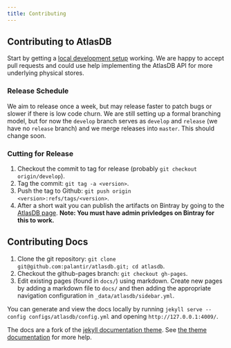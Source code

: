 ```yaml
---
title: Contributing
---
```


## Contributing to AtlasDB

Start by getting a [local development
setup](/atlasdb/docs/getting_started.html#running-from-source) working.  We are happy
to accept pull requests and could use help implementing the AtlasDB API for
more underlying physical stores.

### Release Schedule

We aim to release once a week, but may release faster to patch bugs or slower
if there is low code churn.  We are still setting up a formal branching model,
but for now the `develop` branch serves as `develop` and `release` (we have no
`release` branch) and we merge releases into `master`.  This should change
soon.

### Cutting for Release

1. Checkout the commit to tag for release (probably `git checkout origin/develop`).
2. Tag the commit: `git tag -a <version>`.
3. Push the tag to Github: `git push origin <version>:refs/tags/<version>`.
4. After a short wait you can publish the artifacts on Bintray by going to the
[AtlasDB page](https://bintray.com/palantir/releases/atlasdb/view). **Note: You
must have admin privledges on Bintray for this to work.**

## Contributing Docs

1. Clone the git repository: `git clone git@github.com:palantir/atlasdb.git; cd
atlasdb`.
2. Checkout the github-pages branch: `git checkout gh-pages`.
3. Edit existing pages (found in `docs/`) using markdown. Create new pages by
adding a markdown file to `docs/` and then adding the appropriate navigation
configuration in `_data/atlasdb/sidebar.yml`.

You can generate and view the docs locally by running `jekyll serve
--config configs/atlasdb/config.yml` and opening `http://127.0.0.1:4009/`.

The docs are a fork of the [jekyll documentation
theme](https://github.com/tomjohnson1492/documentation-theme-jekyll).  See [the
theme
documentation](http://idratherbewriting.com/documentation-theme-jekyll/mydoc/home.html)
for more help.
